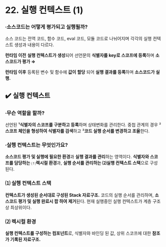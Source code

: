 # 22. 실행 컨텍스트 (1)

### ∙소스코드는 어떻게 평가되고 실행될까?

소스 코드는 전역 코드, 함수 코드, eval 코드, 모듈 코드로 나뉘어지며 각각의 실행 컨텍스트 생성과 내용이 다르다.

**런타임 이전** **실행 컨텍스트가 생성**되어 선언문의 **식별자를 key로 스코프에 등록**하며 **소스코드가 평가 ⇒**

**런타임 이후** 등록된 변수 및 함수에 **값이 할당** 되어 **실행 결과를 등록**하며 **소스코드가 실행.**

## ✔️ 실행 컨텍스트

### ∙무슨 역할을 할까?

선언된 **¹식별자의 스코프를 구분하고 등록**하며 상태변화를 관리한다. 중첩 관계의 경우 ²**스코프 체인을 형성하여 식별자를 검색**하고 ³**코드 실행 순서를 변경하고 조율**한다. 

### ∙실행 컨텍스트는 무엇인가요?

**소스코드 평가 및 실행에 필요한 환경**과 **실행 결과를 관리**하는 영역이다. **식별자와 스코프를 담당하는** ⑴**렉시컬 환경**과, **실행 순서를 관리하는 ⑵실행 컨텍스트 스택**으로 구성된다.

### **⑴** 실행 컨텍스트 스택

**컨텍스트가 생성된 순서대로 구성된 Stack 자료구조.** 코드의 실행 순서를 관리하며, **소스코드 평가 및 실행 완료시 팝 하여 제거**된다. 현재 실행중인 실행 컨텍스트가 계층 구조상 최상위이다. 

### **⑵** 렉시컬 환경

**실행 컨텍스트를 구성하는 컴포넌트**로, 식별자와 바인딩 된 값, 상위 스코프에 대한 **참조가 기록된 자료구조.**
